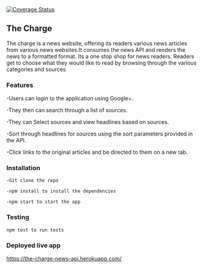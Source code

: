 [![Coverage Status](https://coveralls.io/repos/github/CeciliaWanjiku/News-Api/badge.svg?branch=develop)](https://coveralls.io/github/CeciliaWanjiku/News-Api?branch=develop)
## The Charge
The charge is a news website, offering its readers various news articles from various news websites.It consumes the news API and renders the news to a formatted format. Its a one stop shop for news readers. Readers get to choose what they would like to read by browsing through the various categories and sources

### Features

-Users can login to the application using Google+.

-They then can search through a list of sources.

-They can Select sources and view headlines based on sources.

-Sort through headlines for sources using the sort parameters provided in the API.

-Click links to the original articles and be directed to them on a new tab.

### Installation
    -Git clone the repo

    -npm install to install the dependencies

    -npm start to start the app

### Testing

    npm test to run tests
    
### Deployed live app

https://the-charge-news-api.herokuapp.com/



